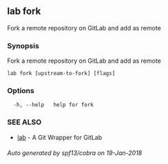 ## lab fork

Fork a remote repository on GitLab and add as remote

### Synopsis


Fork a remote repository on GitLab and add as remote

```
lab fork [upstream-to-fork] [flags]
```

### Options

```
  -h, --help   help for fork
```

### SEE ALSO
* [lab](index.md)	 - A Git Wrapper for GitLab

###### Auto generated by spf13/cobra on 19-Jan-2018
